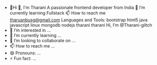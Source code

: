 - 👋Hi 👋, I'm Tharani
A passionate frontend developer from India
🌱 I’m currently learning Fullstack
📫 How to reach me tharuanbusg@gmail.com
Languages and Tools:
bootstrap
html5
java
javascript
linux
mongodb
nodejs
tharani
tharani Hi, I’m @Tharani-glitch
- 👀 I’m interested in ...
- 🌱 I’m currently learning ...
- 💞️ I’m looking to collaborate on ...
- 📫 How to reach me ...
- 😄 Pronouns: ...
- ⚡ Fun fact: ...

<!---
Tharani-glitch/Tharani-glitch is a ✨ special ✨ repository because its `README.md` (this file) appears on your GitHub profile.
You can click the Preview link to take a look at your changes.
--->
